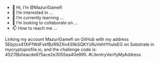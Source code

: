 - 👋 Hi, I’m @MazuriGamefi
- 👀 I’m interested in ...
- 🌱 I’m currently learning ...
- 💞️ I’m looking to collaborate on ...
- 📫 How to reach me ...

<!---
MazuriGamefi/MazuriGamefi is a ✨ special ✨ repository because its `MyCryptoProfile.md` (this file) appears on your GitHub profile.
You can click the Preview link to take a look at your changes.
--->Linking my account MazuriGamefi on GitHub with my address 5Ebjzcx41XiFfWdFxkfBzR9ZXn439kSQKYzRuVehtYhutsEG on Substrate in mycryptoprofile.io, and the challenge code is: 45278b0eacde875ace2e3055ea40e995. #LitentryVerifyMyAddress
